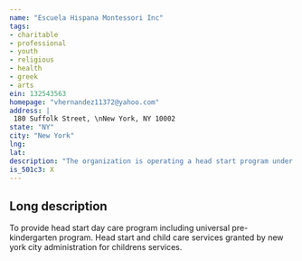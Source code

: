 ```yaml
---
name: "Escuela Hispana Montessori Inc"
tags:
- charitable
- professional
- youth
- religious
- health
- greek
- arts
ein: 132543563
homepage: "vhernandez11372@yahoo.com"
address: |
 180 Suffolk Street, \nNew York, NY 10002
state: "NY"
city: "New York"
lng: 
lat: 
description: "The organization is operating a head start program under the supervision of new york city, administration for childrens services. "
is_501c3: X
---
```


## Long description

To provide head start day care program including universal pre-kindergarten program. Head start and child care services granted by new york city administration for childrens services. 
